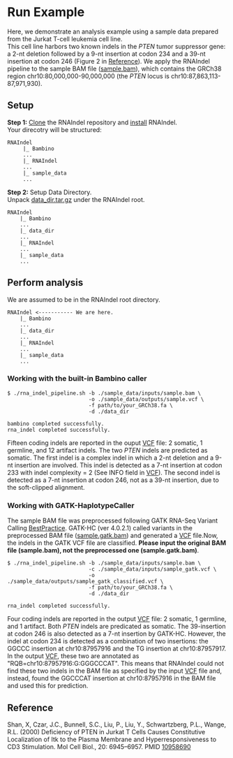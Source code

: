 # Run Example
Here, we demonstrate an analysis example using a sample data prepared from the Jurkat T-cell leukemia cell line.<br>
This cell line harbors two known indels in the *PTEN* tumor suppressor gene: a 2-nt deletion followed by a 9-nt insertion at codon 234 and a 39-nt insertion at codon 246 (Figure 2 in [Reference](#reference)). 
We apply the RNAIndel pipeline to the sample BAM file ([sample.bam](./inputs/sample.bam)), which contains the GRCh38 region chr10:80,000,000-90,000,000 (the *PTEN* locus is chr10:87,863,113-87,971,930). 

## Setup
**Step 1:** [Clone](../README.md#download) the RNAIndel repository and [install](../README.md#installation) RNAIndel. <br>
Your direcotry will be structured:
```
RNAIndel
     |_ Bambino
     ...
     |_ RNAIndel
     ...
     |_ sample_data
     ...
```
**Step 2:**  Setup Data Directory.<br> 
Unpack [data_dir.tar.gz](http://ftp.stjude.org/pub/software/RNAIndel/data_dir.tar.gz) under the RNAIndel root.  
```
RNAIndel
    |_ Bambino
    ...
    |_ data_dir
    ...
    |_ RNAIndel
    ...
    |_ sample_data
    ...
```

## Perform analysis
We are assumed to be in the RNAIndel root directory.

```
RNAIndel <----------- We are here.     
    |_ Bambino
    ...
    |_ data_dir
    ...
    |_ RNAIndel
    ...
    |_ sample_data
    ...
```

### Working with the built-in Bambino caller
```
$ ./rna_indel_pipeline.sh -b ./sample_data/inputs/sample.bam \
                          -o ./sample_data/outputs/sample.vcf \
                          -f path/to/your_GRCh38.fa \
                          -d ./data_dir

bambino completed successfully.
rna_indel completed successfully.
```
Fifteen coding indels are reported in the ouput [VCF](./outputs/sample.vcf) file: 2 somatic, 1 germline, and 12 artifact indels.
The two *PTEN* indels are predicted as somatic. The first indel is a complex indel in which a 2-nt deletion and a 9-nt insertion 
are involved. This indel is detected as a 7-nt insertion at codon 233 with indel complexity = 2 (See INFO field in [VCF](./outputs/sample.vcf)). The second indel
is detected as a 7-nt insertion at codon 246, not as a 39-nt insertion, due to the soft-clipped alignment. 

### Working with GATK-HaplotypeCaller 
The sample BAM file was preprocessed following GATK RNA-Seq Variant Calling [BestPractice](https://software.broadinstitute.org/gatk/documentation/article.php?id=3891). 
GATK-HC (ver 4.0.2.1) called variants in the preprocessed BAM file ([sample.gatk.bam](./inputs/sample.gatk.bam)) and 
generated a [VCF](./inputs/sample_gatk.vcf) file.Now, the indels in the GATK VCF file are classified. **Please input the original BAM file (sample.bam), not the preprocessed one (sample.gatk.bam)**.
```
$ ./rna_indel_pipeline.sh -b ./sample_data/inputs/sample.bam \
                          -c ./sample_data/inputs/sample_gatk.vcf \
                          -o ./sample_data/outputs/sample_gatk_classified.vcf \
                          -f path/to/your_GRCh38.fa \
                          -d ./data_dir

rna_indel completed successfully.
```
Four coding indels are reported in the output [VCF](./outputs/sample_gatk_classified.vcf) file: 2 somatic, 1 germline, and 1 artifact. 
Both *PTEN* indels are predicated as somatic. The 39-insertion at codon 246 is also detected as a 7-nt insertion by GATK-HC. 
However, the indel at codon 234 is detected as a combination of two insertions: 
the GGCCC insertion at chr10:87957916 and the TG insertion at chr10:87957917. In the output [VCF](./outputs/sample_gatk_classified.vcf), 
these two are annotated as "RQB=chr10:87957916:G:GGGCCCAT". This means that RNAIndel could not find these two indels in the BAM 
file as specified by the input [VCF](./inputs/sample_gatk.vcf) file and, instead, found the GGCCCAT insertion at chr10:87957916 in the BAM file and 
used this for prediction. 

## Reference
Shan, X, Czar, J.C., Bunnell, S.C., Liu, P., Liu, Y., Schwartzberg, P.L., Wange, R.L. (2000) Deficiency of PTEN in Jurkat T Cells Causes Constitutive Localization of Itk to the Plasma Membrane and Hyperresponsiveness to CD3 Stimulation. Mol Cell Biol., 20: 6945–6957. PMID [10958690](https://www.ncbi.nlm.nih.gov/pubmed/10958690)      
